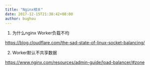 ```yaml
---
title: "Nginx相关"
date: 2017-12-15T21:38:42+08:00
author: bughou
---
```

1. 为什么nginx Worker负载不均

  https://blog.cloudflare.com/the-sad-state-of-linux-socket-balancing/

2. Worker默认不共享数据

  https://www.nginx.com/resources/admin-guide/load-balancer/#zone

